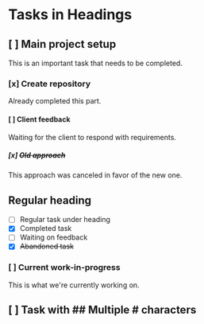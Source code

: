 # Tasks in Headings
## [ ] Main project setup
This is an important task that needs to be completed.

### [x] Create repository
Already completed this part.

#### [ ] Client feedback
Waiting for the client to respond with requirements.

##### [x] ~~Old approach~~
This approach was canceled in favor of the new one.

## Regular heading
- [ ] Regular task under heading
- [x] Completed task
- [ ] Waiting on feedback
- [x] ~~Abandoned task~~

### [ ] Current work-in-progress
This is what we're currently working on.

## [ ] Task with ## Multiple # characters 